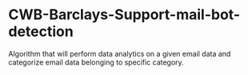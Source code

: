 # CWB-Barclays-Support-mail-bot-detection
Algorithm that will perform data analytics on a given email data and categorize email data belonging to specific category.

